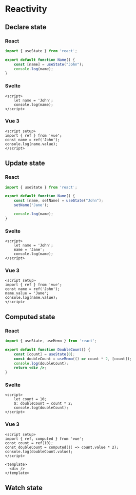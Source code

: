 # Reactivity
## Declare state
### React
```jsx
import { useState } from 'react';

export default function Name() {
	const [name] = useState("John");
	console.log(name);
}

```

### Svelte
```svelte
<script>
	let name = 'John';
	console.log(name);
</script>

```

### Vue 3
```vue
<script setup>
import { ref } from 'vue';
const name = ref('John');
console.log(name.value);
</script>

```

## Update state
### React
```jsx
import { useState } from 'react';

export default function Name() {
	const [name, setName] = useState("John");
	setName('Jane');

	console.log(name);
}

```

### Svelte
```svelte
<script>
	let name = 'John';
	name = 'Jane';
	console.log(name);
</script>

```

### Vue 3
```vue
<script setup>
import { ref } from 'vue';
const name = ref('John');
name.value = 'Jane';
console.log(name.value);
</script>

```

## Computed state
### React
```jsx
import { useState, useMemo } from 'react';

export default function DoubleCount() {
	const [count] = useState(0);
	const doubleCount = useMemo(() => count * 2, [count]);
	console.log(doubleCount);
	return <div />;
}

```

### Svelte
```svelte
<script>
	let count = 10;
	$: doubleCount = count * 2;
	console.log(doubleCount);
</script>

```

### Vue 3
```vue
<script setup>
import { ref, computed } from 'vue';
const count = ref(10);
const doubleCount = computed(() => count.value * 2);
console.log(doubleCount.value);
</script>

<template>
  <div />
</template>
```

## Watch state
